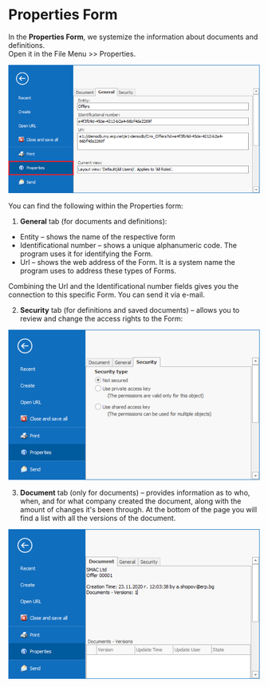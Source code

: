 # Properties Form

In the <b>Properties Form</b>, we systemize the information about documents and definitions. <br>
Open it in the File Menu >> Properties.

![General Properties](pictures/general-properties.png) 

You can find the following within the Properties form:

1. <b>General</b> tab (for documents and definitions):

- Entity – shows the name of the respective form
- Identificational number – shows a unique alphanumeric code. The program uses it for identifying the Form.
- Url – shows the web address of the Form. It is a system name the program uses to address these types of Forms.  

Combining the Url and the Identificational number fields gives you the connection to this specific Form. You can send it via e-mail. 

2. <b>Security</b> tab (for definitions and saved documents) – allows you to review and change the access rights to thе Form:

![Security Properties](pictures/security-properties.png)

3. <b>Document</b> tab (only for documents) – provides information as to who, when, and for what company created the document, along with the amount of changes it's been through. At the bottom of the page you will find a list with all the versions of the document.

![Document Properties](pictures/document-properties.png)
